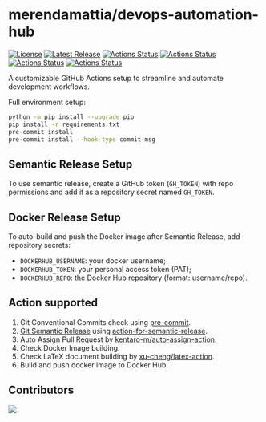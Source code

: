 # merendamattia/devops-automation-hub

[![License](https://img.shields.io/badge/License-Apache%202.0-blue.svg)](https://opensource.org/licenses/Apache-2.0)
[![Latest Release](https://img.shields.io/github/v/release/merendamattia/devops-automation-hub?label=release)](https://github.com/merendamattia/devops-automation-hub/releases)
[![Actions Status](https://github.com/merendamattia/devops-automation-hub/actions/workflows/check-docker-image.yaml/badge.svg)](https://github.com/merendamattia/devops-automation-hub/actions)
[![Actions Status](https://github.com/merendamattia/devops-automation-hub/actions/workflows/check-latex-document.yaml/badge.svg)](https://github.com/merendamattia/devops-automation-hub/actions)
[![Actions Status](https://github.com/merendamattia/devops-automation-hub/actions/workflows/conventional-commits-check.yaml/badge.svg)](https://github.com/merendamattia/devops-automation-hub/actions)
[![Actions Status](https://github.com/merendamattia/devops-automation-hub/actions/workflows/semantic-release.yaml/badge.svg)](https://github.com/merendamattia/devops-automation-hub/actions)

A customizable GitHub Actions setup to streamline and automate development workflows.

Full environment setup:
```bash
python -m pip install --upgrade pip
pip install -r requirements.txt
pre-commit install
pre-commit install --hook-type commit-msg
```

## Semantic Release Setup
To use semantic release, create a GitHub token (`GH_TOKEN`) with repo permissions and add it as a repository secret named `GH_TOKEN`.

## Docker Release Setup
To auto-build and push the Docker image after Semantic Release, add repository secrets:
- `DOCKERHUB_USERNAME`: your docker username;
- `DOCKERHUB_TOKEN`: your personal access token (PAT);
- `DOCKERHUB_REPO`: the Docker Hub repository (format: username/repo).

## Action supported
1. Git Conventional Commits check using [pre-commit](https://pre-commit.com/).
2. [Git Semantic Release](https://dev.to/sahanonp/how-to-setup-semantic-release-with-github-actions-31f3) using [action-for-semantic-release](https://github.com/marketplace/actions/action-for-semantic-release).
3. Auto Assign Pull Request by [kentaro-m/auto-assign-action](https://github.com/kentaro-m/auto-assign-action/tree/v2.0.0/).
4. Check Docker Image building.
5. Check LaTeX document building by [xu-cheng/latex-action](https://github.com/xu-cheng/latex-action/tree/v3/).
6. Build and push docker image to Docker Hub.

## Contributors
<a href="https://github.com/merendamattia/devops-automation-hub/graphs/contributors">
  <img src="https://contrib.rocks/image?repo=merendamattia/devops-automation-hub" />
</a>
